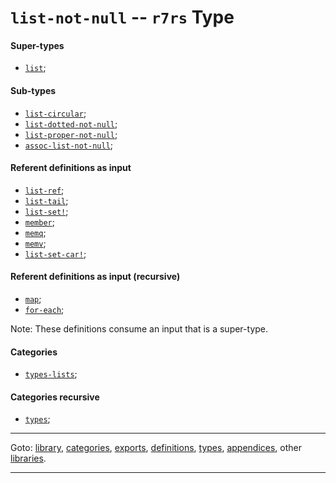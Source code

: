 

<a id='type__r7rs__list-not-null'></a>

# `list-not-null` -- `r7rs` Type


<a id='type__r7rs__list-not-null__super-types'></a>

#### Super-types

 * [`list`](../../r7rs/types/list.md#type__r7rs__list);


<a id='type__r7rs__list-not-null__sub-types'></a>

#### Sub-types

 * [`list-circular`](../../r7rs/types/list-circular.md#type__r7rs__list-circular);
 * [`list-dotted-not-null`](../../r7rs/types/list-dotted-not-null.md#type__r7rs__list-dotted-not-null);
 * [`list-proper-not-null`](../../r7rs/types/list-proper-not-null.md#type__r7rs__list-proper-not-null);
 * [`assoc-list-not-null`](../../r7rs/types/assoc-list-not-null.md#type__r7rs__assoc-list-not-null);


<a id='type__r7rs__list-not-null__referent-definitions-input'></a>

#### Referent definitions as input

 * [`list-ref`](../../r7rs/definitions/list-ref.md#definition__r7rs__list-ref);
 * [`list-tail`](../../r7rs/definitions/list-tail.md#definition__r7rs__list-tail);
 * [`list-set!`](../../r7rs/definitions/list-set_21.md#definition__r7rs__list-set_21);
 * [`member`](../../r7rs/definitions/member.md#definition__r7rs__member);
 * [`memq`](../../r7rs/definitions/memq.md#definition__r7rs__memq);
 * [`memv`](../../r7rs/definitions/memv.md#definition__r7rs__memv);
 * [`list-set-car!`](../../vonuvoli/definitions/list-set-car_21.md#definition__vonuvoli__list-set-car_21);


<a id='type__r7rs__list-not-null__referent-definitions-input-recursive'></a>

#### Referent definitions as input (recursive)

 * [`map`](../../r7rs/definitions/map.md#definition__r7rs__map);
 * [`for-each`](../../r7rs/definitions/for-each.md#definition__r7rs__for-each);

Note:  These definitions consume an input that is a super-type.


<a id='type__r7rs__list-not-null__categories'></a>

#### Categories

 * [`types-lists`](../../r7rs/categories/types-lists.md#category__r7rs__types-lists);


<a id='type__r7rs__list-not-null__categories-recursive'></a>

#### Categories recursive

 * [`types`](../../r7rs/categories/types.md#category__r7rs__types);

----

Goto: [library](../../r7rs/_index.md#library__r7rs), [categories](../../r7rs/categories/_index.md#toc__r7rs__categories), [exports](../../r7rs/exports/_index.md#toc__r7rs__exports), [definitions](../../r7rs/definitions/_index.md#toc__r7rs__definitions), [types](../../r7rs/types/_index.md#toc__r7rs__types), [appendices](../../r7rs/appendices/_index.md#toc__r7rs__appendices), other [libraries](../../_libraries.md#toc__libraries).

----

